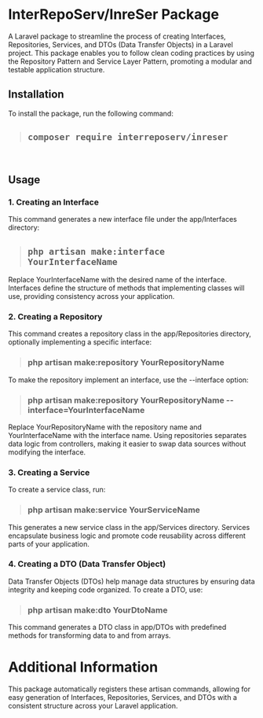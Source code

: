 # InterRepoServ/InreSer Package

A Laravel package to streamline the process of creating Interfaces, Repositories, Services, and DTOs (Data Transfer Objects) in a Laravel project. This package enables you to follow clean coding practices by using the Repository Pattern and Service Layer Pattern, promoting a modular and testable application structure.


## Installation
To install the package, run the following command:
> ## `composer require interreposerv/inreser`
<br />

## Usage
### 1. Creating an Interface
This command generates a new interface file under the app/Interfaces directory:

> ## `php artisan make:interface YourInterfaceName`
Replace YourInterfaceName with the desired name of the interface. Interfaces define the structure of methods that implementing classes will use, providing consistency across your application.
<br />

### 2. Creating a Repository
This command creates a repository class in the app/Repositories directory, optionally implementing a specific interface:

> ### php artisan make:repository YourRepositoryName

To make the repository implement an interface, use the --interface option:
> ### php artisan make:repository YourRepositoryName --interface=YourInterfaceName

Replace YourRepositoryName with the repository name and YourInterfaceName with the interface name. Using repositories separates data logic from controllers, making it easier to swap data sources without modifying the interface.
<br />

### 3. Creating a Service
To create a service class, run:

> ### php artisan make:service YourServiceName
This generates a new service class in the app/Services directory. Services encapsulate business logic and promote code reusability across different parts of your application.
<br />

### 4. Creating a DTO (Data Transfer Object)
Data Transfer Objects (DTOs) help manage data structures by ensuring data integrity and keeping code organized. To create a DTO, use:

> ### php artisan make:dto YourDtoName
This command generates a DTO class in app/DTOs with predefined methods for transforming data to and from arrays.
<br />

# Additional Information
This package automatically registers these artisan commands, allowing for easy generation of Interfaces, Repositories, Services, and DTOs with a consistent structure across your Laravel application.

